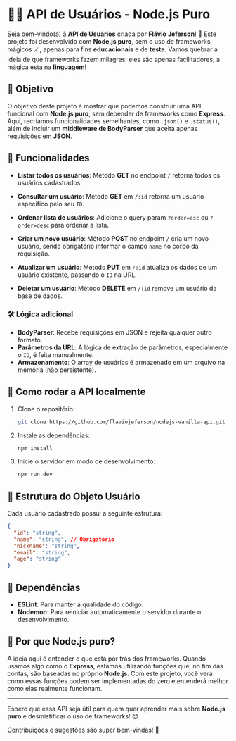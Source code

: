 # 🧑‍💻 API de Usuários - Node.js Puro

Seja bem-vindo(a) à **API de Usuários** criada por **Flávio Jeferson**! 🚀
Este projeto foi desenvolvido com **Node.js puro**, sem o uso de frameworks mágicos 🪄, apenas para fins **educacionais** e de **teste**. Vamos quebrar a ideia de que frameworks fazem milagres: eles são apenas facilitadores, a mágica está na **linguagem**!

## 🎯 Objetivo

O objetivo deste projeto é mostrar que podemos construir uma API funcional com **Node.js puro**, sem depender de frameworks como **Express**. Aqui, recriamos funcionalidades semelhantes, como `.json()` e `.status()`, além de incluir um **middleware de BodyParser** que aceita apenas requisições em **JSON**.

## 🔧 Funcionalidades

- **Listar todos os usuários**:
  Método **GET** no endpoint `/` retorna todos os usuários cadastrados.

- **Consultar um usuário**:
  Método **GET** em `/:id` retorna um usuário específico pelo seu `ID`.

- **Ordenar lista de usuários**:
  Adicione o query param `?order=asc` ou `?order=desc` para ordenar a lista.

- **Criar um novo usuário**:
  Método **POST** no endpoint `/` cria um novo usuário, sendo obrigatório informar o campo `name` no corpo da requisição.

- **Atualizar um usuário**:
  Método **PUT** em `/:id` atualiza os dados de um usuário existente, passando o `ID` na URL.

- **Deletar um usuário**:
  Método **DELETE** em `/:id` remove um usuário da base de dados.

### 🛠️ Lógica adicional

- **BodyParser**: Recebe requisições em JSON e rejeita qualquer outro formato.
- **Parâmetros da URL**: A lógica de extração de parâmetros, especialmente o `ID`, é feita manualmente.
- **Armazenamento**: O array de usuários é armazenado em um arquivo na memória (não persistente).

## 🚀 Como rodar a API localmente

1. Clone o repositório:

   ```bash
   git clone https://github.com/flaviojeferson/nodejs-vanilla-api.git
   ```

2. Instale as dependências:

   ```bash
   npm install
   ```

3. Inicie o servidor em modo de desenvolvimento:
   ```bash
   npm run dev
   ```

## 📝 Estrutura do Objeto Usuário

Cada usuário cadastrado possui a seguinte estrutura:

```json
{
  "id": "string",
  "name": "string", // Obrigatório
  "nickname": "string",
  "email": "string",
  "age": "string"
}
```

## 🧰 Dependências

- **ESLint**: Para manter a qualidade do código.
- **Nodemon**: Para reiniciar automaticamente o servidor durante o desenvolvimento.

## 🤔 Por que Node.js puro?

A ideia aqui é entender o que está por trás dos frameworks. Quando usamos algo como o **Express**, estamos utilizando funções que, no fim das contas, são baseadas no próprio **Node.js**. Com este projeto, você verá como essas funções podem ser implementadas do zero e entenderá melhor como elas realmente funcionam.

---

Espero que essa API seja útil para quem quer aprender mais sobre **Node.js puro** e desmistificar o uso de frameworks! 😊

Contribuições e sugestões são super bem-vindas! 🙌
